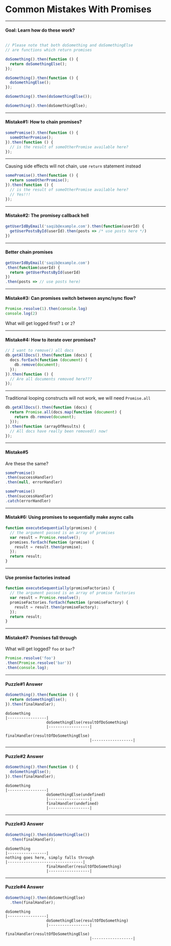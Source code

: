 # Common Mistakes With Promises

---

#### Goal: Learn how do these work?

```js

// Please note that both doSomething and doSomethingElse
// are functions which return promises

doSomething().then(function () {
  return doSomethingElse();
});

doSomething().then(function () {
  doSomethingElse();
});

doSomething().then(doSomethingElse());

doSomething().then(doSomethingElse);
```

---

#### Mistake#1: How to chain promises?

```js
somePromise().then(function () {
  someOtherPromise();
}).then(function () {
  // is the result of someOtherPromise available here?
});
```

---

Causing side effects will not chain, use `return` statement instead

```js
somePromise().then(function () {
  return someOtherPromise();
}).then(function () {
  // is the result of someOtherPromise available here?
  // Yes!!!
});
```

---

#### Mistake#2: The promisey callback hell

```js
getUserIdByEmail('saqib@example.com').then(function(userId) {
  getUserPostsById(userId).then(posts => /* use posts here */)
})
```

---

#### Better chain promises

```js
getUserIdByEmail('saqib@example.com')
.then(function(userId) {
  return getUserPostsById(userId)
})
.then(posts => // use posts here)
```

---

#### Mistake#3: Can promises switch between async/sync flow?

```js
Promise.resolve(1).then(console.log)
console.log(2)
```

What will get logged first? `1` or `2`?

---

#### Mistake#4: How to iterate over promises?

```js
// I want to remove() all docs
db.getAllDocs().then(function (docs) {
  docs.forEach(function (document) {
    db.remove(document);
  });
}).then(function () {
  // Are all documents removed here???
});
```

---

Traditional looping constructs will not work, we will need `Promise.all`

```js
db.getAllDocs().then(function (docs) {
  return Promise.all(docs.map(function (document) {
    return db.remove(document);
  }));
}).then(function (arrayOfResults) {
  // All docs have really been removed() now!
});
```

---

#### Mistake#5

Are these the same?

```js
somePromise()
.then(successHandler)
.then(null, errorHandler)
```

```js
somePromise()
.then(successHandler)
.catch(errorHandler)
```

---

#### Mistak#6: Using promises to sequentially make async calls

```js
function executeSequentially(promises) {
  // the argument passed is an array of promises
  var result = Promise.resolve();
  promises.forEach(function (promise) {
    result = result.then(promise);
  });
  return result;
}
```

---

#### Use promise factories instead

```js
function executeSequentially(promiseFactories) {
  // the argument passed is an array of promise factories
  var result = Promise.resolve();
  promiseFactories.forEach(function (promiseFactory) {
    result = result.then(promiseFactory);
  });
  return result;
}
```

---

#### Mistake#7: Promises fall through

What will get logged? `foo` or `bar`?

```js
Promise.resolve('foo')
.then(Promise.resolve('bar'))
.then(console.log);
```

---

#### Puzzle#1 Answer

```js
doSomething().then(function () {
  return doSomethingElse();
}).then(finalHandler);
```

```
doSomething
|-----------------|
                  doSomethingElse(resultOfDoSomething)
                  |------------------|
                                     finalHandler(resultOfDoSomethingElse)
                                     |------------------|
```

---

#### Puzzle#2 Answer

```js
doSomething().then(function () {
  doSomethingElse();
}).then(finalHandler);
```

```
doSomething
|-----------------|
                  doSomethingElse(undefined)
                  |------------------|
                  finalHandler(undefined)
                  |------------------|
```

---

#### Puzzle#3 Answer

```js
doSomething().then(doSomethingElse())
  .then(finalHandler);
```

```
doSomething
|-----------------|
nothing goes here, simply falls through
|---------------------------------|
                  finalHandler(resultOfDoSomething)
                  |------------------|
```

---

#### Puzzle#4 Answer

```js
doSomething().then(doSomethingElse)
  .then(finalHandler);
```

```
doSomething
|-----------------|
                  doSomethingElse(resultOfDoSomething)
                  |------------------|
                                     finalHandler(resultOfDoSomethingElse)
                                     |------------------|
```
